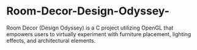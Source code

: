 # Room-Decor-Design-Odyssey-
Room Decor (Design Odyssey) is a C project utilizing OpenGL that empowers users to virtually experiment with furniture placement, lighting effects, and architectural elements.
